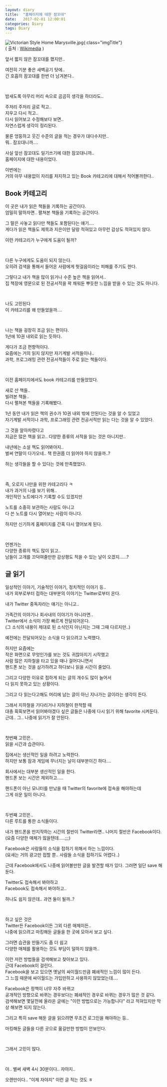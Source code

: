 ```yaml
---
layout: diary
title:  "홈페이지에 대한 잠꼬대"
date:   2017-02-01 12:00:01
categories: Diary
tags: Diary
---
```


![Victorian Style Home Marysville.jpg](https://upload.wikimedia.org/wikipedia/commons/thumb/9/93/Victorian_Style_Home_Marysville.jpg/748px-Victorian_Style_Home_Marysville.jpg){:class="imgTitle"}  
( 출처 : [Wikimedia](https://commons.wikimedia.org) )

앞서 짧지 않은 잠꼬대를 했지만..  

여전히 기분 좋은 새벽공기 탓에..  
긴 호흡의 잠꼬대를 한번 더 남겨본다..  

<br>

밤새도록 아무리 머리 속으로 곰곰히 생각을 하더라도..  

주저리 주저리 글로 적고..  
지우고 다시 적고..  
다시 읽어보고 수정해보다 보면..  
자연스럽게 생각이 정리된다.  

물론 엉뚱하고 웃긴 수준의 글을 적는 경우가 대다수지만..  
뭐.. 잠꼬대니까....  

<!--more-->


사실 앞선 잠꼬대도 일기쓰기에 대한 잠꼬대니까..  
홈페이지에 대한 내용이었다.  

이번에는  
거의 아무 내용없이 자리를 차지하고 있는 Book 카테고리에 대해서 적어볼까한다..  

## Book 카테고리 

이 곳은 내가 읽은 책들을 기록하는 공간이다.  
엄밀히 말하자면.. 펼쳐본 책들을 기록하는 공간이다.  

그 말은 사놓고 읽다만 책들도 포함된다는 얘기....  
게다가 읽은 책들도 제목과 지은이만 달랑 적혀있고 아무런 감상도 적혀있지 않다.  

이런 카테고리가 누구에게 도움이 될까?  

<br>

다른 누구에게도 도움이 되지 않는다.  
오히려 검색을 통해서 들어온 사람에게 헛걸음이라는 피해를 주기도 한다.  

그렇다고 내가 책을 많이 읽거나 수준 높은 책을 읽어서..  
집 책장에 영문으로 된 전공서적을 꽉 채워둔 뿌듯한 느낌을 받을 수 있는 것도 아니다.  

<br>

나도 고민된다  
이 카테고리를 왜 만들었을까....  

<br>

나는 책을 굉장히 조금 읽는 편이다.  
1년에 10권 내외로 읽는 듯하다.  

게다가 조금 편향적이다.  
요즘에는 거의 읽지 않지만 자기계발 서적들이나..  
과학, 프로그래밍 관련 전공서적들이 주로 읽는 책들이다.  

<br>

이전 홈페이지에서도 book 카테고리를 만들었었다.  

새로 산 책들..  
빌려본 책들..  
다시 펼쳐본 책들을 기록해봤다.  

1년 동안 내가 읽은 책의 권수가 10권 내외 밖에 안된다는 것을 알 수 있었고  
자기계발 서적이나 과학, 프로그래밍 관련 전공서적만 읽는 다는 것을 알 수 있었다.  

그 것을 알아차렸다고  
지금은 많은 책을 읽고.. 
다양한 종류의 서적을 읽는 것은 아니지만..  

내년에는 소설 책도 읽어봐야지..  
벌써 연말이 다가오네.. 책 한권쯤 더 읽어야 하지 않을까..?  

하는 생각들을 할 수 있다는 것에 만족했었다.  

<br>

즉, 오로지 나만을 위한 카테고리다 ㅋ  
내가 과거의 나를 보기 위해..  
개인적인 노트에다가 기록할 수도 있겠지만  

노트를 소중히 보관하는 사람도 아니고  
다 쓴 노트를 다시 열어보는 사람이 아니다.  

하지만 신기하게 홈페이지를 간혹 다시 열어보게 된다.  

<br>

언젠가는  
다양한 종류의 책도 많이 읽고..  
남들이 고개를 끄덕여줄만한 감상평도 적을 수 있는 날이 오겠지......?  

## 글 읽기

일상적인 이야기, 기술적인 이야기, 정치적인 이야기 등..  
내가 외부로부터 접하는 대부분의 이야기는 Twitter로부터 온다.  

내가 Twitter 중독자라는 얘기는 아니고..  

가족간의 이야기나 회사내의 이야기가 아니라면..  
Twitter에서 소식이 가장 빠르게 전달되어온다.  
(그 소식의 내용이 제대로 된 소식인지 아닌지는 그때 그때 다르지만..)  

예전에는 전달되어오는 소식을 다 읽으려고 노력했다.  

하지만 요즘에는  
작은 화면으로 무엇인가를 보는 것도 귀찮아지기 시작했고  
사람 많은 지하철을 타고 있을 때나 걸어다니면서  
핸드폰 보는 것을 삼가하려고 하다보니 읽을 시간이 줄었다.  

그리고 다양한 이유로 접하게 되는 글의 개수도 많이 늘어서  
다 읽지 못하고 있는 상황이다.  

그리고 다 읽는다고해도 머리에 남는 글이 아닌 지나가는 글이라는 생각이 든다.  

그래서 지하철을 기다리거나 지하철이 한적할 때  
대충 휙휙보면서 읽어봐야겠다 싶은 글들은 나중에 다시 읽기 위해 favorite 시켜둔다.  
근데.. 그.. 나중에 읽기가 잘 안된다.  

<br>

첫번째 고민은..  
읽을 시간과 습관이다.  

집에서는 생산적인 일을 하려고 노력한다.  
하지만 보통 잠과 게임에 무너지는 날이 대부분이긴 하다....  

회사에서는 대부분 생산적인 일을 한다.  
핸드폰 보는 시간은 제외하고.....  

핸드폰이 아닌 모니터를 만났을 때 Twitter의 favorite에 접속을 해야하는데  
그게 쉬운 일이 아니다.  

<br>

두번째 고민은..  
다른 루트를 통한 소식들이다.  

내가 핸드폰을 만지작하는 시간의 절반이 Twitter라면.. 나머지 절반은 Facebook이다.  
(요즘 다양한 매체가 많을텐데.....;;;)  

Facebook은 사람들의 소식을 접하기 위해서 하는 느낌이다.  
(요새는 거의 광고만 접할 뿐.. 사람들 소식을 접하기도 어렵다..)  

근데 Facebook에서도 나중에 읽어볼만한 글을 발견할 때가 있다. 그러면 일단 save 해둔다.  

Twitter도 접속해서 봐야하고  
Facebook도 접속해서 봐야하고..  

하나도 쉽지 않은데.. 과연 둘이 될까..?  

<br>

하고 싶은 것은  
Twitter든 Facebook이든 그외 다른 매체이든..  
나중에 읽으려고 마킹해둔 글들을 한 곳에 모아서 보고 싶다.  

그러면 습관을 만들기도 좀 더 쉽고  
다양한 매체를 활용하는 것도 부담이 덜하지 않을까..  

이런 저런 방법들을 검색해보고 찾아보고 있다.  
근데 Facebook이 걸린다.  
Facebook을 보고 있으면 옛날의 싸이월드만큼 폐쇄적인 느낌이 많이 든다.  
그 느낌 때문에 싸이월드는 가입만하고 사용하지 않았었는데....  

Facebook은 정책이 너무 자주 바뀌고  
공개적인 방향으로 바뀌는 경우보다는 폐쇄적인 경우로 바뀌는 경우가 많은 것 같다.  
검색해보면 몇달전에 올라온 글에는 "이런 방법으로는 가능합니다" 라고 적혀있지만 막상 해보면 되지 않는다.  

그리고 특히 save 해둔 글을 읽으려면 무조건 로그인을 해야하는 등..  

마킹해둔 글들을 다른 곳으로 옮길만한 방법이 안보인다.  

<br>

그래서 고민이 많다.  

<br>

아.. 벌써 새벽 4시 30분이다.. 자야지..  

오랜만이다.. "이제 자야지" 이런 글 적는 것도 ㅎ  


